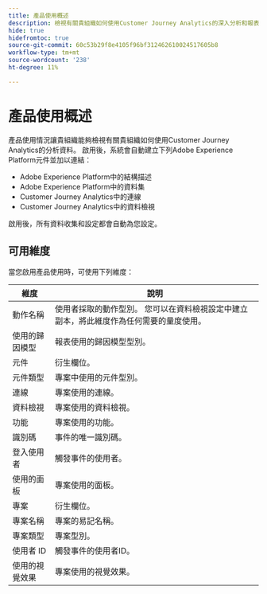```yaml
---
title: 產品使用概述
description: 檢視有關貴組織如何使用Customer Journey Analytics的深入分析和報表。
hide: true
hidefromtoc: true
source-git-commit: 60c53b29f8e4105f96bf312462610024517605b8
workflow-type: tm+mt
source-wordcount: '238'
ht-degree: 11%

---
```


# 產品使用概述

產品使用情況讓貴組織能夠檢視有關貴組織如何使用Customer Journey Analytics的分析資料。 啟用後，系統會自動建立下列Adobe Experience Platform元件並加以連結：

* Adobe Experience Platform中的結構描述
* Adobe Experience Platform中的資料集
* Customer Journey Analytics中的連線
* Customer Journey Analytics中的資料檢視

啟用後，所有資料收集和設定都會自動為您設定。

## 可用維度

當您啟用產品使用時，可使用下列維度：

| 維度 | 說明 |
| --- | --- |
| 動作名稱 | 使用者採取的動作型別。 您可以在資料檢視設定中建立副本，將此維度作為任何需要的量度使用。 |
| 使用的歸因模型 | 報表使用的歸因模型型別。 |
| 元件 | 衍生欄位。 |
| 元件類型 | 專案中使用的元件型別。 |
| 連線 | 專案使用的連線。 |
| 資料檢視 | 專案使用的資料檢視。 |
| 功能 | 專案使用的功能。 |
| 識別碼 | 事件的唯一識別碼。 |
| 登入使用者 | 觸發事件的使用者。 |
| 使用的面板 | 專案使用的面板。 |
| 專案 | 衍生欄位。 |
| 專案名稱 | 專案的易記名稱。 |
| 專案類型 | 專案型別。 |
| 使用者 ID | 觸發事件的使用者ID。 |
| 使用的視覺效果 | 專案使用的視覺效果。 |

